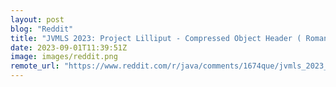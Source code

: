 ```yaml
---
layout: post
blog: "Reddit"
title: "JVMLS 2023: Project Lilliput - Compressed Object Header ( Roman Kennke)"
date: 2023-09-01T11:39:51Z
image: images/reddit.png
remote_url: "https://www.reddit.com/r/java/comments/1674que/jvmls_2023_project_lilliput_compressed_object/"
---
```

